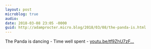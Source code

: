 ```yaml
---
layout: post
microblog: true
audio: 
date: 2018-03-08 23:05 -0000
guid: http://adamprocter.micro.blog/2018/03/08/the-panda-is.html
---
```

The Panda is dancing - Time well spent - [youtu.be/tf9ZhU7zF...](https://youtu.be/tf9ZhU7zF8s)
